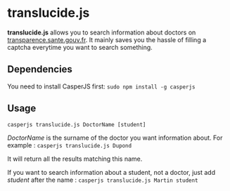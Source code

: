 # translucide.js

**translucide.js** allows you to search information about doctors on [transparence.sante.gouv.fr](https://www.transparence.sante.gouv.fr/).
It mainly saves you the hassle of filling a captcha everytime you want to search something.

## Dependencies

You need to install CasperJS first: ```sudo npm install -g casperjs```

## Usage

```casperjs translucide.js DoctorName [student]```

_DoctorName_ is the surname of the doctor you want information about.
For example : ```casperjs translucide.js Dupond```

It will return all the results matching this name.

If you want to search information about a student, not a doctor, just add _student_ after the name : ```casperjs translucide.js Martin student```
